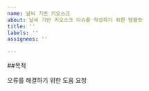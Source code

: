 ```yaml
---
name: 날씨 기반 키오스크
about: 날씨 기반 키오스크 이슈를 작성하기 위한 템블릿
title: ''
labels: ''
assignees: ''

---
```


##목적

오류를 해결하기 위한 도움 요청
